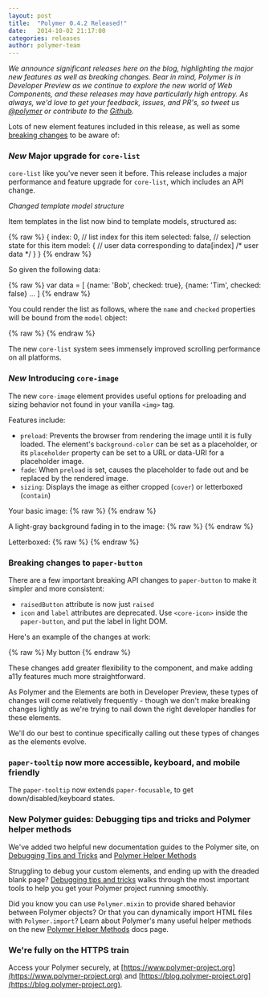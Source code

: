 ```yaml
---
layout: post
title:  "Polymer 0.4.2 Released!"
date:   2014-10-02 21:17:00
categories: releases
author: polymer-team
---
```

_We announce significant releases here on the blog, highlighting the major new features as well as breaking changes. Bear in mind, Polymer is in Developer Preview as we continue to explore the new world of Web Components, and these releases may have particularly high entropy. As always, we'd love to get your feedback, issues, and PR's, so tweet us [@polymer](https://twitter.com/polymer) or contribute to the [Github](https://github.com/Polymer)._

Lots of new element features included in this release, as well as some <a href="#breaking-changes">breaking changes</a> to be aware of:

### _New_  Major upgrade for `core-list`

`core-list` like you've never seen it before. This release includes a major performance and feature upgrade for `core-list`, which includes an API change.

_Changed template model structure_

Item templates in the list now bind to template models, structured as:

{% raw %}
    {
        index: 0,           // list index for this item
        selected: false,    // selection state for this item
        model: {            // user data corresponding to data[index]
            /* user data */
        }
    }
{% endraw %}

So given the following data:

{% raw %}
    var data = [
        {name: 'Bob', checked: true},
        {name: 'Tim', checked: false}
        ...
    ]
{% endraw %}

You could render the list as follows, where the `name` and `checked` properties will be bound from the `model` object:

{% raw %}
    <core-list data="{{data}}" height="80">
        <template>
            <div class="{{ {selected: selected} | tokenList }}">
                List row: {{ index }}, Name: {{ model.name }} 
                <input type="checkbox" checked="{{ model.checked }}">
            </div>
        </template>
    </core-list>
{% endraw %}

The new `core-list` system sees immensely improved scrolling performance on all platforms.

### _New_  Introducing `core-image`

The new `core-image` element provides useful options for preloading and sizing behavior not found in your vanilla `<img>` tag.

Features include:

- `preload`: Prevents the browser from rendering the image until it is fully loaded. The element's `background-color` can be set as a placeholder, or its `placeholder` property can be set to a URL or data-URI for a placeholder image.
- `fade`: When `preload` is set, causes the placeholder to fade out and be replaced by the rendered image.
- `sizing`: Displays the image as either cropped (`cover`) or letterboxed (`contain`)

Your basic image:
{% raw %}
    <core-image src="http://lorempixel.com/400/400">
    </core-image>
{% endraw %}

A light-gray background fading in to the image:
{% raw %}
    <core-image style="width:400px; height:400px; background-color: lightgray;" 
                sizing="cover" 
                preload 
                fade 
                src="http://lorempixel.com/600/400">
    </core-image>
{% endraw %}

Letterboxed:
{% raw %}
    <core-image style="width:400px; height:400px" 
                sizing="contain" 
                src="http://lorempixel.com/600/400">
    </core-image>
{% endraw %}

### Breaking changes to `paper-button` <a name="breaking-changes">&nbsp;</a>

There are a few important breaking API changes to `paper-button` to make it simpler and more consistent:

- `raisedButton` attribute is now just `raised`
- `icon` and `label` attributes are deprecated. Use `<core-icon>` inside the `paper-button`, and put the label in light DOM.

Here's an example of the changes at work:

{% raw %}
    <paper-button raised>
        <core-icon icon="arrow"></core-icon>
        My button
    </paper-button>
{% endraw %}

These changes add greater flexibility to the component, and make adding a11y features much more straightforward.

As Polymer and the Elements are both in Developer Preview, these types of changes will come relatively frequently - though we don't make breaking changes lightly as we're trying to nail down the right developer handles for these elements.

We'll do our best to continue specifically calling out these types of changes as the elements evolve.

### `paper-tooltip` now more accessible, keyboard, and mobile friendly

The `paper-tooltip` now extends `paper-focusable`, to get down/disabled/keyboard states.


### New Polymer guides: Debugging tips and tricks and Polymer helper methods

We've added two helpful new documentation guides to the Polymer site, on [Debugging Tips and Tricks](http://www.polymer-project.org/docs/polymer/debugging.html) and [Polymer Helper Methods](http://www.polymer-project.org/docs/polymer/helpers.html)

Struggling to debug your custom elements, and ending up with the dreaded blank page? [Debugging tips and tricks](http://www.polymer-project.org/docs/polymer/debugging.html) walks through the most important tools to help you get your Polymer project running smoothly.

Did you know you can use `Polymer.mixin` to provide shared behavior between Polymer objects? Or that you can dynamically import HTML files with `Polymer.import`? Learn about Polymer's many useful helper methods on the new [Polymer Helper Methods](http://www.polymer-project.org/docs/polymer/helpers.html) docs page.

### We're fully on the HTTPS train

Access your Polymer securely, at [https://www.polymer-project.org](https://www.polymer-project.org) and [https://blog.polymer-project.org](https://blog.polymer-project.org). 

